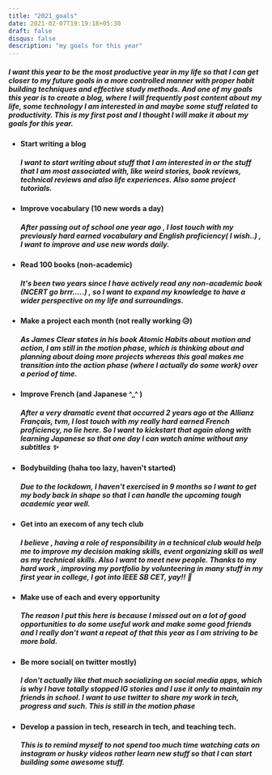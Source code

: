 ```yaml
---
title: "2021_goals"
date: 2021-02-07T19:19:18+05:30
draft: false
disqus: false
description: "my goals for this year"
---
```


#####  I want this year to be the most productive year in my life so that I can get closer to my future goals in a more controlled manner with proper habit building techniques and effective study methods. And one of my goals this year is to create a blog, where I will frequently post content about my life, some technology I am interested in and maybe some stuff related to productivity. This is my first post and I thought I will make it about my goals for this year. 
- **Start writing a blog**

    ##### I want to start writing about stuff that I am interested in or the stuff that I am most associated with, like weird stories, book reviews, technical reviews and also life experiences. Also some project tutorials.

- **Improve vocabulary (10 new words a day)**

    ##### After passing out of school one year ago , I lost touch with my previously hard earned vocabulary and English proficiency( I wish..) , I want to improve and use new words daily.

- **Read 100 books (non-academic)**

    ##### It's been two years since I have actively read any non-academic book (NCERT go brrr.....) , so I want to expand my knowledge to have a wider perspective on my life and surroundings.

- **Make a project each month (not really working 😥)**

    ##### As James Clear states in his book Atomic Habits about *motion* and *action*, I am still in the *motion* phase, which is thinking about and planning about doing more projects whereas this goal makes me transition into the *action* phase (where I actually do some work) over a period of time.

- **Improve French (and Japanese ^_^ )**

    ##### After a very dramatic event that occurred 2 years ago at the Allianz Français, tvm, I lost touch with my really hard earned French proficiency, no lie here. So I want to kickstart that again along with learning Japanese so that one day I can watch anime without any subtitles ✨

- **Bodybuilding (haha too lazy, haven't started)**

    ##### Due to the lockdown, I haven't exercised in 9 months so I want to get my body back in shape so that I can handle the upcoming tough academic year well.

- **Get into an execom of any tech club**

    ##### I believe , having a role of responsibility in a technical club would help me to improve my decision making skills, event organizing skill as well as my technical skills. Also I want to meet new people. Thanks to my hard work , improving my portfolio by volunteering in many stuff in my first year in college, I got into IEEE SB CET, yay!! 🥳

- **Make use of each and every opportunity**

    ##### The reason I put this here is because I missed out on a lot of good opportunities to do some useful work and make some good friends and I really don't want a repeat of that this year as I am striving to be more bold.

- **Be more social( on twitter mostly)**

    ##### I don't actually like that much socializing on social media apps, which is why I have totally stopped IG stories and I use it only to maintain my friends in school. I want to use twitter to share my work in tech, progress and such. This is still in the motion phase

- **Develop a passion in tech, research in tech, and teaching tech.**

    ##### This is to remind myself to not spend too much time watching cats on instagram or husky videos  rather learn new stuff so that I can start building some awesome stuff.